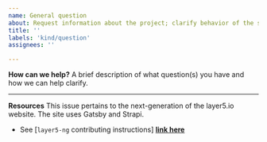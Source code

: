```yaml
---
name: General question
about: Request information about the project; clarify behavior of the software
title: ''
labels: 'kind/question'
assignees: ''

---
```


**How can we help?**
A brief description of what question(s) you have and how we can help clarify.

---
**Resources**
This issue pertains to the next-generation of the layer5.io website. The site uses Gatsby and Strapi.
- See [`layer5-ng` contributing instructions] **[link here](https://github.com/layer5io/layer5/blob/layer5-ng/CONTRIBUTING.md)**

